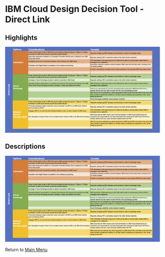 # IBM Cloud Design Decision Tool - Direct Link

## Highlights
![Highlights](/images/express_tool_direct_link.png)

## Descriptions
![Descriptions](/images/rainbow_tool_direct_link.png)

Return to [Main Menu](README.md)
